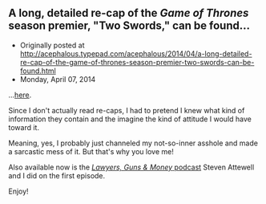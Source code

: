 ## A long, detailed re-cap of the <em>Game of Thrones</em> season premier, "Two Swords," can be found...

 * Originally posted at http://acephalous.typepad.com/acephalous/2014/04/a-long-detailed-re-cap-of-the-game-of-thrones-season-premier-two-swords-can-be-found.html
 * Monday, April 07, 2014



...[here](http://www.rawstory.com/rs/2014/04/06/best-recap-game-of-thrones-season-four-episode-one-two-swords/).

Since I don't actually read re-caps, I had to pretend I knew what kind of information they contain and the imagine the kind of attitude I would have toward it.

Meaning, yes, I probably just channeled my not-so-inner asshole and made a sarcastic mess of it. But that's why you love me!

Also available now is the [_Lawyers, Guns & Money_ podcast](http://www.lawyersgunsmoneyblog.com/2014/04/lgm-podcast-game-of-thrones-season-4-episode-1-two-swords) Steven Attewell and I did on the first episode.

Enjoy!

		
